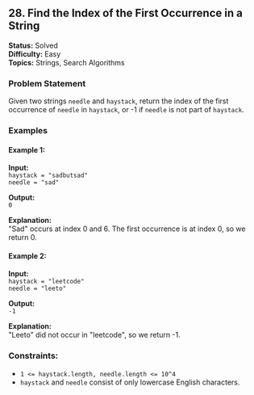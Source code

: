 ## 28. Find the Index of the First Occurrence in a String

**Status:** Solved  
**Difficulty:** Easy  
**Topics:** Strings, Search Algorithms  

### Problem Statement

Given two strings `needle` and `haystack`, return the index of the first occurrence of `needle` in `haystack`, or -1 if `needle` is not part of `haystack`.

### Examples

#### Example 1:
**Input:**  
`haystack = "sadbutsad"`  
`needle = "sad"`  

**Output:**  
`0`  

**Explanation:**  
"Sad" occurs at index 0 and 6. The first occurrence is at index 0, so we return 0.

#### Example 2:
**Input:**  
`haystack = "leetcode"`  
`needle = "leeto"`  

**Output:**  
`-1`  

**Explanation:**  
"Leeto" did not occur in "leetcode", so we return -1.

### Constraints:

- `1 <= haystack.length, needle.length <= 10^4`
- `haystack` and `needle` consist of only lowercase English characters.
